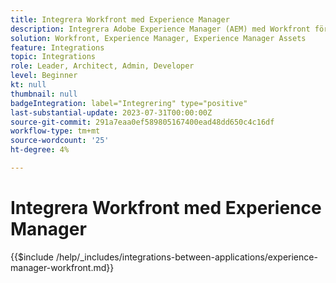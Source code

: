 ```yaml
---
title: Integrera Workfront med Experience Manager
description: Integrera Adobe Experience Manager (AEM) med Workfront för att effektivisera marknadsföringen.
solution: Workfront, Experience Manager, Experience Manager Assets
feature: Integrations
topic: Integrations
role: Leader, Architect, Admin, Developer
level: Beginner
kt: null
thumbnail: null
badgeIntegration: label="Integrering" type="positive"
last-substantial-update: 2023-07-31T00:00:00Z
source-git-commit: 291a7eaa0ef589805167400ead48dd650c4c16df
workflow-type: tm+mt
source-wordcount: '25'
ht-degree: 4%

---
```



# Integrera Workfront med Experience Manager

{{$include /help/_includes/integrations-between-applications/experience-manager-workfront.md}}
